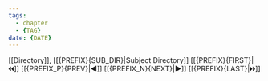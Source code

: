 ```yaml
---
tags:
  - chapter
  - {TAG}
date: {DATE}
---
```

[[Directory]], [[{PREFIX}{SUB_DIR}|Subject Directory]]
[[{PREFIX}{FIRST}|🞀🞀]] [[{PREFIX_P}{PREV}|◀]] [[{PREFIX_N}{NEXT}|▶]] [[{PREFIX}{LAST}|🞂🞂]]
# 
## 
### 